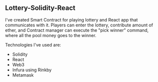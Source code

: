 ## Lottery-Solidity-React

I've created Smart Contract for playing lottery and React app that communicates with it.
Players can enter the lottery, contribute amount of ether, and Contract manager can execute
the "pick winner" command, where all the pool money goes to the winner.

Technologies I've used are:

  - Solidity
  - React
  - Web3
  - Infura using Rinkby
  - Metamask
